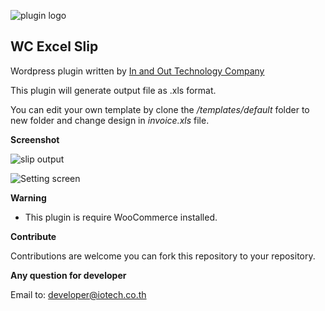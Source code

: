 
![plugin logo](https://iotech.co.th/wp-content/uploads/2017/admin-icon.png) 


**WC Excel Slip**
------------
Wordpress plugin written by [In and Out Technology Company](https://iotech.co.th)

This plugin will generate output file as .xls format.

You can edit your own template by clone the */templates/default* folder to new folder and change design in *invoice.xls* file.


**Screenshot**

![slip output](https://iotech.co.th/wp-content/uploads/2017/Screen%20Shot%202560-11-23%20at%2006.40.34.png)

![Setting screen](https://iotech.co.th/wp-content/uploads/2017/Screen%20Shot%202560-11-23%20at%2006.41.22.png)


**Warning**
 - This plugin is require WooCommerce installed.


**Contribute**

Contributions are welcome you can fork this repository to your repository.


**Any question for developer**

Email to: [developer@iotech.co.th](developer@iotech.co.th)
